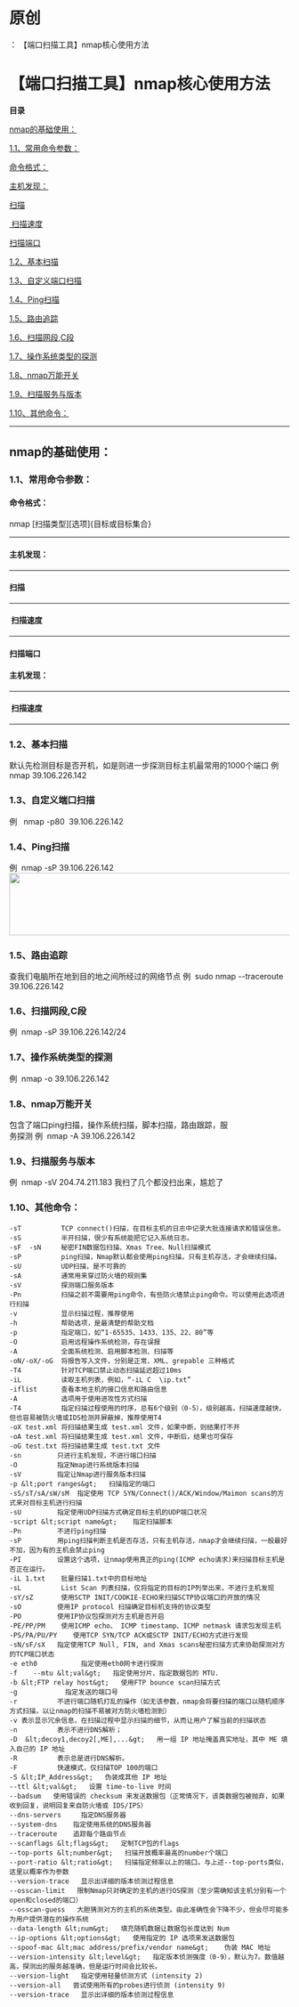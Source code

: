 # 原创
：  【端口扫描工具】nmap核心使用方法

# 【端口扫描工具】nmap核心使用方法

**目录**

[nmap的基础使用：](#nmap%E7%9A%84%E5%9F%BA%E7%A1%80%E4%BD%BF%E7%94%A8%EF%BC%9A)

[1.1、常用命令参数：](#1.1%E3%80%81%E5%B8%B8%E7%94%A8%E5%91%BD%E4%BB%A4%E5%8F%82%E6%95%B0%EF%BC%9A)

[命令格式：](#%E5%91%BD%E4%BB%A4%E6%A0%BC%E5%BC%8F%EF%BC%9A)

[主机发现：](#%E4%B8%BB%E6%9C%BA%E5%8F%91%E7%8E%B0%EF%BC%9A)

[扫描](#%E6%89%AB%E6%8F%8F)

[ 扫描速度](#%C2%A0%E6%89%AB%E6%8F%8F%E9%80%9F%E5%BA%A6)

[扫描端口](#%E6%89%AB%E6%8F%8F%E7%AB%AF%E5%8F%A3)

[1.2、基本扫描](#1.2%E3%80%81%E5%9F%BA%E6%9C%AC%E6%89%AB%E6%8F%8F)

[1.3、自定义端口扫描](#1.3%E3%80%81%E8%87%AA%E5%AE%9A%E4%B9%89%E7%AB%AF%E5%8F%A3%E6%89%AB%E6%8F%8F)

[1.4、Ping扫描](#1.4%E3%80%81Ping%E6%89%AB%E6%8F%8F)

[1.5、路由追踪](#1.5%E3%80%81%E8%B7%AF%E7%94%B1%E8%BF%BD%E8%B8%AA)

[1.6、扫描网段,C段](#1.6%E3%80%81%E6%89%AB%E6%8F%8F%E7%BD%91%E6%AE%B5%2CC%E6%AE%B5)

[1.7、操作系统类型的探测](#1.7%E3%80%81%E6%93%8D%E4%BD%9C%E7%B3%BB%E7%BB%9F%E7%B1%BB%E5%9E%8B%E7%9A%84%E6%8E%A2%E6%B5%8B)

[1.8、nmap万能开关](#1.8%E3%80%81nmap%E4%B8%87%E8%83%BD%E5%BC%80%E5%85%B3)

[1.9、扫描服务与版本](#1.9%E3%80%81%E6%89%AB%E6%8F%8F%E6%9C%8D%E5%8A%A1%E4%B8%8E%E7%89%88%E6%9C%AC)

[1.10、其他命令：](#1.10%E3%80%81%E5%85%B6%E4%BB%96%E5%91%BD%E4%BB%A4%EF%BC%9A)

---


## nmap的基础使用：

> 
<h3>1.1、常用命令参数：</h3>
<h4>命令格式：</h4>
nmap [扫描类型][选项]{目标或目标集合}
<hr/>
<h4>主机发现：</h4>

<hr/>
<h4>扫描</h4>

<hr/>
<h4> 扫描速度</h4>

<hr/>
<h4>扫描端口</h4>




#### 主机发现：

---


####  扫描速度

---


> 
<h3>1.2、基本扫描</h3>
默认先检测目标是否开机，如是则进一步探测目标主机最常用的1000个端口
例  nmap 39.106.226.142




> 
<h3>1.3、自定义端口扫描</h3>
例   nmap -p80  39.106.226.142




> 
<h3>1.4、Ping扫描</h3>
例  nmap -sP 39.106.226.142
 <img alt="" height="112" src="https://img-blog.csdnimg.cn/c9322a4acf7d4f8ba6927cffcc6b493e.png?x-oss-process=image/watermark,type_d3F5LXplbmhlaQ,shadow_50,text_Q1NETiBA6buR6Imy5Zyw5bimKOW0m-i1tyk=,size_15,color_FFFFFF,t_70,g_se,x_16" width="635"/>



> 
<h3>1.5、路由追踪</h3>
查我们电脑所在地到目的地之间所经过的网络节点
例  sudo nmap --traceroute 39.106.226.142




> 
<h3>1.6、扫描网段,C段</h3>
例  nmap -sP 39.106.226.142/24




> 
<h3>1.7、操作系统类型的探测</h3>
例  nmap -o 39.106.226.142




> 
<h3>1.8、nmap万能开关</h3>
包含了端口ping扫描，操作系统扫描，脚本扫描，路由跟踪，服<br/> 务探测
例  nmap -A 39.106.226.142




> 
<h3>1.9、扫描服务与版本</h3>
例  nmap -sV 204.74.211.183
我扫了几个都没扫出来，尴尬了



### 1.10、其他命令：

```
-sT	         TCP connect()扫描，在目标主机的日志中记录大批连接请求和错误信息。
-sS	         半开扫描，很少有系统能把它记入系统日志。
-sF  -sN	 秘密FIN数据包扫描、Xmas Tree、Null扫描模式
-sP	         ping扫描，Nmap默认都会使用ping扫描，只有主机存活，才会继续扫描。
-sU	         UDP扫描，是不可靠的
-sA	         通常用来穿过防火墙的规则集
-sV	         探测端口服务版本
-Pn	         扫描之前不需要用ping命令，有些防火墙禁止ping命令。可以使用此选项进行扫描
-v	         显示扫描过程，推荐使用
-h	         帮助选项，是最清楚的帮助文档
-p	         指定端口，如“1-65535、1433、135、22、80”等
-O	         启用远程操作系统检测，存在误报
-A	         全面系统检测、启用脚本检测、扫描等
-oN/-oX/-oG	 将报告写入文件，分别是正常、XML、grepable 三种格式
-T4	         针对TCP端口禁止动态扫描延迟超过10ms
-iL	         读取主机列表，例如，“-iL C  \ip.txt”
-iflist      查看本地主机的接口信息和路由信息
-A           选项用于使用进攻性方式扫描
-T4          指定扫描过程使用的时序，总有6个级别（0-5），级别越高，扫描速度越快，但也容易被防火墙或IDS检测并屏蔽掉，推荐使用T4
-oX test.xml 将扫描结果生成 test.xml 文件，如果中断，则结果打不开
-oA test.xml 将扫描结果生成 test.xml 文件，中断后，结果也可保存
-oG test.txt 将扫描结果生成 test.txt 文件
-sn         只进行主机发现，不进行端口扫描
-O          指定Nmap进行系统版本扫描
-sV         指定让Nmap进行服务版本扫描
-p &lt;port ranges&gt;   扫描指定的端口
-sS/sT/sA/sW/sM  指定使用 TCP SYN/Connect()/ACK/Window/Maimon scans的方式来对目标主机进行扫描
-sU         指定使用UDP扫描方式确定目标主机的UDP端口状况
-script &lt;script name&gt;    指定扫描脚本
-Pn         不进行ping扫描
-sP         用ping扫描判断主机是否存活，只有主机存活，nmap才会继续扫描，一般最好不加，因为有的主机会禁止ping
-PI         设置这个选项，让nmap使用真正的ping(ICMP echo请求)来扫描目标主机是否正在运行。
-iL 1.txt    批量扫描1.txt中的目标地址
-sL          List Scan 列表扫描，仅将指定的目标的IP列举出来，不进行主机发现
-sY/sZ       使用SCTP INIT/COOKIE-ECHO来扫描SCTP协议端口的开放的情况
-sO         使用IP protocol 扫描确定目标机支持的协议类型
-PO         使用IP协议包探测对方主机是否开启 
-PE/PP/PM    使用ICMP echo、 ICMP timestamp、ICMP netmask 请求包发现主机
-PS/PA/PU/PY    使用TCP SYN/TCP ACK或SCTP INIT/ECHO方式进行发现
-sN/sF/sX   指定使用TCP Null, FIN, and Xmas scans秘密扫描方式来协助探测对方的TCP端口状态
-e eth0           指定使用eth0网卡进行探测
-f    --mtu &lt;val&gt;   指定使用分片、指定数据包的 MTU.
-b &lt;FTP relay host&gt;   使用FTP bounce scan扫描方式
-g            指定发送的端口号
-r          不进行端口随机打乱的操作（如无该参数，nmap会将要扫描的端口以随机顺序方式扫描，以让nmap的扫描不易被对方防火墙检测到）
-v 表示显示冗余信息，在扫描过程中显示扫描的细节，从而让用户了解当前的扫描状态
-n          表示不进行DNS解析；
-D  &lt;decoy1,decoy2[,ME],...&gt;   用一组 IP 地址掩盖真实地址，其中 ME 填入自己的 IP 地址
-R          表示总是进行DNS解析。 
-F          快速模式，仅扫描TOP 100的端口 
-S &lt;IP_Address&gt;   伪装成其他 IP 地址
--ttl &lt;val&gt;   设置 time-to-live 时间
--badsum   使用错误的 checksum 来发送数据包（正常情况下，该类数据包被抛弃，如果收到回复，说明回复来自防火墙或 IDS/IPS）
--dns-servers     指定DNS服务器
--system-dns    指定使用系统的DNS服务器   
--traceroute    追踪每个路由节点 
--scanflags &lt;flags&gt;   定制TCP包的flags
--top-ports &lt;number&gt;   扫描开放概率最高的number个端口
--port-ratio &lt;ratio&gt;   扫描指定频率以上的端口。与上述--top-ports类似，这里以概率作为参数
--version-trace   显示出详细的版本侦测过程信息
--osscan-limit   限制Nmap只对确定的主机的进行OS探测（至少需确知该主机分别有一个open和closed的端口）
--osscan-guess   大胆猜测对方的主机的系统类型。由此准确性会下降不少，但会尽可能多为用户提供潜在的操作系统
--data-length &lt;num&gt;   填充随机数据让数据包长度达到 Num
--ip-options &lt;options&gt;   使用指定的 IP 选项来发送数据包
--spoof-mac &lt;mac address/prefix/vendor name&gt;    伪装 MAC 地址
--version-intensity &lt;level&gt;   指定版本侦测强度（0-9），默认为7。数值越高，探测出的服务越准确，但是运行时间会比较长。
--version-light   指定使用轻量侦测方式 (intensity 2)
--version-all   尝试使用所有的probes进行侦测 (intensity 9)
--version-trace   显示出详细的版本侦测过程信息
```
